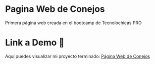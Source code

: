 # Pagina Web de Conejos
Primera página web creada en el bootcamp de Tecnolochicas PRO
# Link a Demo 🐰
Aquí puedes visualizar mi proyecto terminado: [Página Web de Conejos](https://paginadeconejos.netlify.app/)
